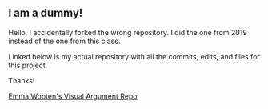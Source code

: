 ## I am a dummy!

Hello, I accidentally forked the wrong repository. I did the one from 2019 instead of the one from this class.

Linked below is my actual repository with all the commits, edits, and files for this project. 

Thanks!

[ Emma Wooten's Visual Argument Repo ](https://github.com/emmawooten12/visual-argument-2019fall)
